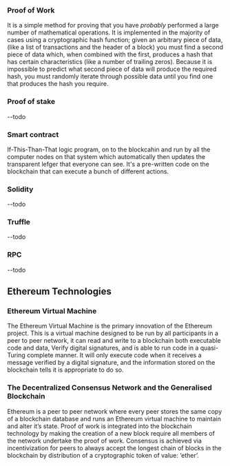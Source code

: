 ### Proof of Work
It is a simple method for proving that you have *probably* performed a large number of mathematical operations. It is implemented in the majority of cases using a cryptographic hash function; given an arbitrary piece of data, (like a list of transactions and the header of a block) you must find a second piece of data which, when combined with the first, produces a hash that has certain characteristics (like a number of trailing zeros). Because it is impossible to predict what second piece of data will produce the required hash, you must randomly iterate through possible data until you find one that produces the hash you require.

### Proof of stake
--todo


### Smart contract

If-This-Than-That logic program, on to the blockcahin and run by all the computer nodes on that system which automatically then updates the transparent lefger that everyone can see.
It's a pre-written code on the blockchain that can execute a bunch of different actions.

### Solidity
--todo

### Truffle
--todo

### RPC
--todo

## Ethereum Technologies

### Ethereum Virtual Machine

The Ethereum Virtual Machine is the primary innovation of the Ethereum project. This is a virtual machine designed to be run by all participants in a peer to peer network, it can read and write to a blockchain both executable code and data, Verify digital signatures, and is able to run code in a quasi-Turing complete manner. It will only execute code when it receives a message verified by a digital signature, and the information stored on the blockchain tells it is appropriate to do so.

### The Decentralized Consensus Network and the Generalised Blockchain

Ethereum is a peer to peer network where every peer stores the same copy of a blockchain database and runs an Ethereum virtual machine to maintain and alter it’s state. Proof of work is integrated into the blockchain technology by making the creation of a new block require all members of the network undertake the proof of work. Consensus is achieved via incentivization for peers to always accept the longest chain of blocks in the blockchain by distribution of a cryptographic token of value: ‘ether’.
